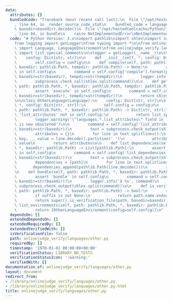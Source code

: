 ```yaml
---
data:
  attributes: {}
  bundledCode: "Traceback (most recent call last):\n  File \"/opt/hostedtoolcache/Python/3.8.5/x64/lib/python3.8/site-packages/onlinejudge_verify/documentation/build.py\"\
    , line 64, in _render_source_code_stat\n    bundled_code = language.bundle(stat.path,\
    \ basedir=basedir).decode()\n  File \"/opt/hostedtoolcache/Python/3.8.5/x64/lib/python3.8/site-packages/onlinejudge_verify/languages/python.py\"\
    , line 84, in bundle\n    raise NotImplementedError\nNotImplementedError\n"
  code: "# Python Version: 3.x\nimport pathlib\nimport shlex\nimport subprocess\n\
    from logging import getLogger\nfrom typing import *\n\nfrom onlinejudge_verify.languages.models\
    \ import Language, LanguageEnvironment\nfrom onlinejudge_verify.languages.special_comments\
    \ import list_special_comments\n\nlogger = getLogger(__name__)\n\n\nclass OtherLanguageEnvironment(LanguageEnvironment):\n\
    \    config: Dict[str, str]\n\n    def __init__(self, *, config: Dict[str, str]):\n\
    \        self.config = config\n\n    def compile(self, path: pathlib.Path, *,\
    \ basedir: pathlib.Path, tempdir: pathlib.Path) -> None:\n        assert 'compile'\
    \ in self.config\n        command = self.config['compile'].format(path=str(path),\
    \ basedir=str(basedir), tempdir=str(tempdir))\n        logger.info('$ %s', command)\n\
    \        subprocess.check_call(shlex.split(command))\n\n    def get_execute_command(self,\
    \ path: pathlib.Path, *, basedir: pathlib.Path, tempdir: pathlib.Path) -> List[str]:\n\
    \        assert 'execute' in self.config\n        command = self.config['execute'].format(path=str(path),\
    \ basedir=str(basedir), tempdir=str(tempdir))\n        return shlex.split(command)\n\
    \n\nclass OtherLanguage(Language):\n    config: Dict[str, str]\n\n    def __init__(self,\
    \ *, config: Dict[str, str]):\n        self.config = config\n\n    def list_attributes(self,\
    \ path: pathlib.Path, *, basedir: pathlib.Path) -> Dict[str, str]:\n        if\
    \ 'list_attributes' not in self.config:\n            return list_special_comments(path)\n\
    \        logger.warning('\"languages.*.list_attributes\" field in .verify-helper/config.toml\
    \ is now obsoleted')\n\n        command = self.config['list_attributes'].format(path=str(path),\
    \ basedir=str(basedir))\n        text = subprocess.check_output(shlex.split(command))\n\
    \        attributes = {}\n        for line in text.splitlines():\n           \
    \ key, _, value = line.decode().partition(' ')\n            attributes[key] =\
    \ value\n        return attributes\n\n    def list_dependencies(self, path: pathlib.Path,\
    \ *, basedir: pathlib.Path) -> List[pathlib.Path]:\n        assert 'list_dependencies'\
    \ in self.config\n        command = self.config['list_dependencies'].format(path=str(path),\
    \ basedir=str(basedir))\n        text = subprocess.check_output(shlex.split(command))\n\
    \        dependencies = [path]\n        for line in text.splitlines():\n     \
    \       dependencies.append(pathlib.Path(line.decode()))\n        return dependencies\n\
    \n    def bundle(self, path: pathlib.Path, *, basedir: pathlib.Path) -> bytes:\n\
    \        assert 'bundle' in self.config\n        command = self.config['bundle'].format(path=str(path),\
    \ basedir=str(basedir))\n        logger.info('$ %s', command)\n        return\
    \ subprocess.check_output(shlex.split(command))\n\n    def is_verification_file(self,\
    \ path: pathlib.Path, *, basedir: pathlib.Path) -> bool:\n        suffix = self.config.get('verification_file_suffix')\n\
    \        if suffix is not None:\n            return path.name.endswith(suffix)\n\
    \        return super().is_verification_file(path, basedir=basedir)\n\n    def\
    \ list_environments(self, path: pathlib.Path, *, basedir: pathlib.Path) -> Sequence[OtherLanguageEnvironment]:\n\
    \        return [OtherLanguageEnvironment(config=self.config)]\n"
  dependsOn: []
  extendedDependsOn: []
  extendedRequiredBy: []
  extendedVerifiedWith: []
  isVerificationFile: false
  path: onlinejudge_verify/languages/other.py
  requiredBy: []
  timestamp: '1970-01-01 00:00:00+00:00'
  verificationStatus: LIBRARY_NO_TESTS
  verificationStatusIcon: ':warning:'
  verifiedWith: []
documentation_of: onlinejudge_verify/languages/other.py
layout: document
redirect_from:
- /library/onlinejudge_verify/languages/other.py
- /library/onlinejudge_verify/languages/other.py.html
title: onlinejudge_verify/languages/other.py
---
```

